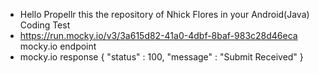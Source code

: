 - Hello Propellr this the repository of Nhick Flores in your Android(Java) Coding Test
- https://run.mocky.io/v3/3a615d82-41a0-4dbf-8baf-983c28d46eca mocky.io endpoint
- mocky.io response {
  "status" : 100,
  "message" : "Submit Received"
  }